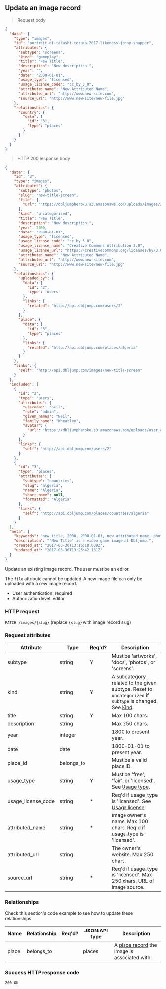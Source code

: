 ## <a name="images_update"></a>Update an image record

> Request body

```JSON
{
  "data": {
    "type": "images",
    "id": "portrait-of-takashi-tezuka-2017-likeness-jonny-snapper",
    "attributes": {
      "subtype": "screens",
      "kind": "gameplay",
      "title": "New Title",
      "description": "New description.",
      "year": "",
      "date": "2000-01-01",
      "usage_type": "licensed",
      "usage_license_code": "cc_by_3_0",
      "attributed_name": "New Attributed Name",
      "attributed_url": "http://www.new-site.com",
      "source_url": "http://www.new-site/new-file.jpg"
    },
    "relationships": {
      "country": {
        "data": {
          "id": "3",
          "type": "places"
        }
      }
    }
  }
}
```

> HTTP 200 response body

```JSON
{
  "data": {
    "id": "3",
    "type": "images",
    "attributes": {
      "subtype": "photos",
      "slug": "new-title-screen",
      "file": {
        "url": "https://dbljumpheroku.s3.amazonaws.com/uploads/images/3/file.gif"
      },
      "kind": "uncategorized",
      "title": "New Title",
      "description": "New description.",
      "year": 2000,
      "date": "2000-01-01",
      "usage_type": "licensed",
      "usage_license_code": "cc_by_3_0",
      "usage_license_name": "Creative Commons Attribution 3.0",
      "usage_license_url": "https://creativecommons.org/licenses/by/3.0/",
      "attributed_name": "New Attributed Name",
      "attributed_url": "http://www.new-site.com",
      "source_url": "http://www.new-site/new-file.jpg"
    },
    "relationships": {
      "uploaded_by": {
        "data": {
          "id": "2",
          "type": "users"
        },
        "links": {
          "related": "http://api.dbljump.com/users/2"
        }
      },
      "place": {
        "data": {
          "id": "3",
          "type": "places"
        },
        "links": {
          "related": "http://api.dbljump.com/places/algeria"
        }
      }
    },
    "links": {
      "self": "http://api.dbljump.com/images/new-title-screen"
    }
  },
  "included": [
    {
      "id": "2",
      "type": "users",
      "attributes": {
        "username": "neil",
        "role": "admin",
        "given_names": "Neil",
        "family_name": "Wheatley",
        "avatar": {
          "url": "https://dbljumpheroku.s3.amazonaws.com/uploads/user_avatar/2/1703301240.jpg"
        }
      },
      "links": {
        "self": "http://api.dbljump.com/users/2"
      }
    },
    {
      "id": "3",
      "type": "places",
      "attributes": {
        "subtype": "countries",
        "slug": "algeria",
        "name": "Algeria",
        "short_name": null,
        "formatted": "Algeria"
      },
      "links": {
        "self": "http://api.dbljump.com/places/countries/algeria"
      }
    }
  ],
  "meta": {
    "keywords": "new title, 2000, 2000-01-01, new attributed name, photo, likeness, image, picture, media, dbljump, video games, pc games, gaming",
    "description": "'New Title' is a video game image at Dbljump.",
    "created_at": "2017-03-30T13:16:18.639Z",
    "updated_at": "2017-03-30T13:25:42.131Z"
  }
}
```

Update an existing image record. The user must be an editor.

The `file` attribute cannot be updated. A new image file can only be uploaded with a new image record.

* User authentication: required
* Authorization level: editor

### HTTP request

`PATCH /images/{slug}` (replace `{slug}` with image record slug)

### Request attributes

Attribute | Type | Req'd? | Description
--------- | ---- | ------ | -----------
subtype | string | Y | Must be 'artworks', 'docs', 'photos', or 'screens'.
kind | string | Y | A subcategory related to the given subtype. Reset to `uncategorized` if `subtype` is changed. See [Kind](#image_kind).
title | string | Y | Max 100 chars.
description | string | | Max 250 chars.
year | integer | | 1800 to present year.
date | date | | 1800-01-01 to present year.
place_id | belongs_to | | Must be a valid place ID.
usage_type | string | Y | Must be 'free', 'fair', or 'licensed'. See [Usage type](#image_usage_type).
usage_license_code | string | * | Req'd if usage_type is 'licensed'. See [Usage license](#image_usage_license).
attributed_name | string | * | Image owner's name. Max 100 chars. Req'd if usage_type is 'licensed'.
attributed_url | string | | The owner's website. Max 250 chars.
source_url | string | * | Req'd if usage_type is 'licensed'. Max 250 chars. URL of image source.

### Relationships

Check this section's code example to see how to update these relationships.

Name | Relationship | Req'd? | JSON:API type | Description
---- | ------------ | ------ | ------------- | ----------
place | belongs_to | | places | A [place record](#places_intro) the image is associated with.

### Success HTTP response code

`200 OK`
